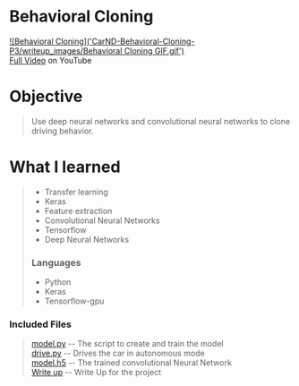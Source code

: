 # Behavioral Cloning
[![Behavioral Cloning]('CarND-Behavioral-Cloning-P3/writeup_images/Behavioral Cloning GIF.gif')](https://www.youtube.com/watch?v=BV4eNGAV8-E "Behavioral Cloning")  
[Full Video](https://www.youtube.com/watch?v=BV4eNGAV8-E) on YouTube
>
# Objective
> Use deep neural networks and convolutional neural networks to clone driving behavior.
>
# What I learned
> - Transfer learning
> - Keras
> - Feature extraction
> - Convolutional Neural Networks
> - Tensorflow
> - Deep Neural Networks
> 
> ### Languages
> * Python
> * Keras
> * Tensorflow-gpu

### Included Files
> [model.py](model.py) -- The script to create and train the model  
> [drive.py](drive.py) -- Drives the car in autonomous mode  
> [model.h5](model.h5) -- The trained convolutional Neural Network  
> [Write up](WriteUp.ipynb) -- Write Up for the project
